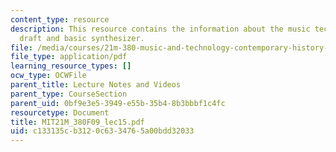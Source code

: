 ```yaml
---
content_type: resource
description: This resource contains the information about the music technology, project
  draft and basic synthesizer.
file: /media/courses/21m-380-music-and-technology-contemporary-history-and-aesthetics-fall-2009/c133135cb3120c6334765a00bdd32033_MIT21M_380F09_lec15.pdf
file_type: application/pdf
learning_resource_types: []
ocw_type: OCWFile
parent_title: Lecture Notes and Videos
parent_type: CourseSection
parent_uid: 0bf9e3e5-3949-e55b-35b4-8b3bbbf1c4fc
resourcetype: Document
title: MIT21M_380F09_lec15.pdf
uid: c133135c-b312-0c63-3476-5a00bdd32033
---
```

